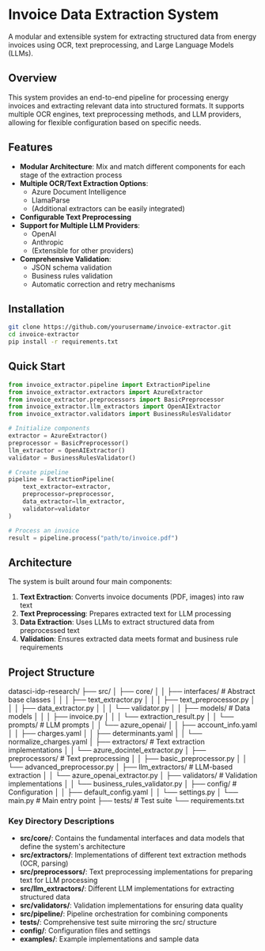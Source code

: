 # Invoice Data Extraction System

A modular and extensible system for extracting structured data from energy invoices using OCR, text preprocessing, and Large Language Models (LLMs).

## Overview

This system provides an end-to-end pipeline for processing energy invoices and extracting relevant data into structured formats. It supports multiple OCR engines, text preprocessing methods, and LLM providers, allowing for flexible configuration based on specific needs.

## Features

- **Modular Architecture**: Mix and match different components for each stage of the extraction process
- **Multiple OCR/Text Extraction Options**:
  - Azure Document Intelligence
  - LlamaParse
  - (Additional extractors can be easily integrated)
- **Configurable Text Preprocessing**
- **Support for Multiple LLM Providers**:
  - OpenAI
  - Anthropic
  - (Extensible for other providers)
- **Comprehensive Validation**:
  - JSON schema validation
  - Business rules validation
  - Automatic correction and retry mechanisms

## Installation

```bash
git clone https://github.com/yourusername/invoice-extractor.git
cd invoice-extractor
pip install -r requirements.txt
```

## Quick Start

```python
from invoice_extractor.pipeline import ExtractionPipeline
from invoice_extractor.extractors import AzureExtractor
from invoice_extractor.preprocessors import BasicPreprocessor
from invoice_extractor.llm_extractors import OpenAIExtractor
from invoice_extractor.validators import BusinessRulesValidator

# Initialize components
extractor = AzureExtractor()
preprocessor = BasicPreprocessor()
llm_extractor = OpenAIExtractor()
validator = BusinessRulesValidator()

# Create pipeline
pipeline = ExtractionPipeline(
    text_extractor=extractor,
    preprocessor=preprocessor,
    data_extractor=llm_extractor,
    validator=validator
)

# Process an invoice
result = pipeline.process("path/to/invoice.pdf")
```

## Architecture

The system is built around four main components:

1. **Text Extraction**: Converts invoice documents (PDF, images) into raw text
2. **Text Preprocessing**: Prepares extracted text for LLM processing
3. **Data Extraction**: Uses LLMs to extract structured data from preprocessed text
4. **Validation**: Ensures extracted data meets format and business rule requirements

## Project Structure
datasci-idp-research/
├── src/
│ ├── core/
│ │ ├── interfaces/ # Abstract base classes
│ │ │ ├── text_extractor.py
│ │ │ ├── text_preprocessor.py
│ │ │ ├── data_extractor.py
│ │ │ └── validator.py
│ │ ├── models/ # Data models
│ │ │ ├── invoice.py
│ │ │ └── extraction_result.py
│ │ └── prompts/ # LLM prompts
│ │ └── azure_openai/
│ │ ├── account_info.yaml
│ │ ├── charges.yaml
│ │ ├── determinants.yaml
│ │ └── normalize_charges.yaml
│ ├── extractors/ # Text extraction implementations
│ │ └── azure_docintel_extractor.py
│ ├── preprocessors/ # Text preprocessing
│ │ ├── basic_preprocessor.py
│ │ └── advanced_preprocessor.py
│ ├── llm_extractors/ # LLM-based extraction
│ │ └── azure_openai_extractor.py
│ ├── validators/ # Validation implementations
│ │ └── business_rules_validator.py
│ ├── config/ # Configuration
│ │ ├── default_config.yaml
│ │ └── settings.py
│ └── main.py # Main entry point
├── tests/ # Test suite
└── requirements.txt

### Key Directory Descriptions

- **src/core/**: Contains the fundamental interfaces and data models that define the system's architecture
- **src/extractors/**: Implementations of different text extraction methods (OCR, parsing)
- **src/preprocessors/**: Text preprocessing implementations for preparing text for LLM processing
- **src/llm_extractors/**: Different LLM implementations for extracting structured data
- **src/validators/**: Validation implementations for ensuring data quality
- **src/pipeline/**: Pipeline orchestration for combining components
- **tests/**: Comprehensive test suite mirroring the src/ structure
- **config/**: Configuration files and settings
- **examples/**: Example implementations and sample data

